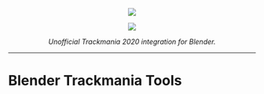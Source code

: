 <center>
  <img src="https://ubistatic19-a.akamaihd.net/ubicomstatic/de-de/global/search-thumbnail/trackmania_search_362083.jpg"/>
</center>

<p align="center">
  <img src="https://ubistatic19-a.akamaihd.net/ubicomstatic/de-de/global/search-thumbnail/trackmania_search_362083.jpg"/>
  <p align="center"><em>Unofficial Trackmania 2020 integration for Blender.</em></p>
</p>

---

# Blender Trackmania Tools

